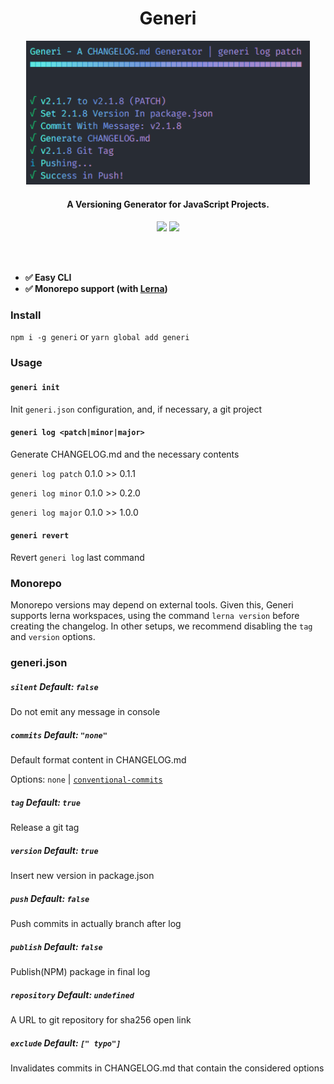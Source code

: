 <h1 align="center">
Generi
</h1>
<p align="center">
  <img src="./.github/logo.png" height="230">
</p>
<h4 align="center">
A Versioning Generator for JavaScript Projects.
<h4>
<p align="center">
  <a href="https://www.npmjs.com/package/generi"><img src="https://img.shields.io/npm/v/generi?style=for-the-badge&color=a0a3cf&label="></a>
  <a href="https://www.npmjs.com/package/generi"><img src="https://img.shields.io/github/workflow/status/Novout/generi/Tests?style=for-the-badge&color=5BBB74&"></a>
<p>

<br>
<br>

- ✅ Easy CLI
- ✅ Monorepo support (with [Lerna](https://lerna.js.org/))

### Install

`npm i -g generi` or `yarn global add generi`

### Usage

#### `generi init`

Init `generi.json` configuration, and, if necessary, a git project
<br>

#### `generi log <patch|minor|major>`

Generate CHANGELOG.md and the necessary contents

`generi log patch` 0.1.0 >> 0.1.1

`generi log minor` 0.1.0 >> 0.2.0

`generi log major` 0.1.0 >> 1.0.0
<br>

#### `generi revert`

Revert `generi log` last command
<br>

### Monorepo

Monorepo versions may depend on external tools. Given this, Generi supports lerna workspaces, using the command `lerna version` before creating the changelog. In other setups, we recommend disabling the `tag` and `version` options.

### generi.json

##### `silent` Default: `false`

Do not emit any message in console

##### `commits` Default: `"none"`

Default format content in CHANGELOG.md

Options: `none` | [`conventional-commits`](https://www.conventionalcommits.org/en/v1.0.0/)

##### `tag` Default: `true`

Release a git tag

##### `version` Default: `true`

Insert new version in package.json

##### `push` Default: `false`

Push commits in actually branch after log

##### `publish` Default: `false`

Publish(NPM) package in final log

##### `repository` Default: `undefined`

A URL to git repository for sha256 open link

##### `exclude` Default: `[" typo"]`

Invalidates commits in CHANGELOG.md that contain the considered options
